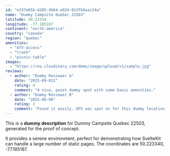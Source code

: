 ```yaml
---
id: "e337e65b-4205-4b64-a924-013fb6aac24a"
name: "Dummy Campsite Quebec 22503"
latitude: 50.22334
longitude: -77.185187
continent: "north-america"
country: "canada"
region: "quebec"
amenities:
  - "ATV-access"
  - "trash"
  - "picnic-table"
images:
  - "https://res.cloudinary.com/demo/image/upload/v1/sample.jpg"
reviews:
  - author: "Dummy Reviewer A"
    date: "2025-09-022"
    rating: 4
    comment: "A nice, quiet dummy spot with some basic amenities."
  - author: "Dummy Reviewer B"
    date: "2025-06-06"
    rating: 3
    comment: "Found it easily. GPS was spot on for this dummy location."
---
```


This is a **dummy description** for Dummy Campsite Quebec 22503, generated for the proof of concept.

It provides a serene environment, perfect for demonstrating how SvelteKit can handle a large number of static pages. The coordinates are 50.223340, -77.185187.
